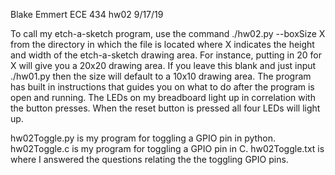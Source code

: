 Blake Emmert
ECE 434 hw02
9/17/19

To call my etch-a-sketch program, use the command ./hw02.py --boxSize X
from the directory in which the file is located where X indicates the height and width of the etch-a-sketch drawing area. For instance, putting in 20 for X will give you a 20x20 drawing area.
If you leave this blank and just input ./hw01.py then the  size will default to a  10x10  drawing area. The program has built in instructions that guides you on what to do after the program is
open and running. The LEDs on my breadboard light up in correlation with the button presses. When the reset button is pressed all four LEDs will light up. 

hw02Toggle.py is my program for toggling a GPIO pin in python.
hw02Toggle.c is my program for toggling a GPIO pin in C. 
hw02Toggle.txt is where I answered the questions relating the the toggling GPIO pins.



